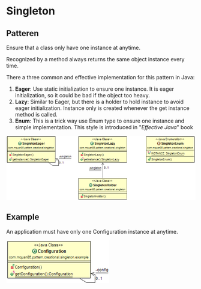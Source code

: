 # Singleton

## Patteren
Ensure that a class only have one instance at anytime.

Recognized by a method always returns the same object instance every time.

There a three common and effective implementation for this pattern in Java:

1. **Eager**: Use static initialization to ensure one instance. It is eager initialization, so it could be bad if the object too heavy.
1. **Lazy**: Similar to Eager, but there is a holder to hold instance to avoid eager initialization. Instance only is created whenever the get instance method is called.
1. **Enum**: This is a trick way use Enum type to ensure one instance and simple implementation. This style is introduced in "_Effective Java_" book

![](../src/main/resources/com/mquan86/pattern/creational/singleton/SingletonDiagram.png)

## Example
An application must have only one Configuration instance at anytime.

![](../src/main/resources/com/mquan86/pattern/creational/singleton/example/SingletonDiagram.png)
